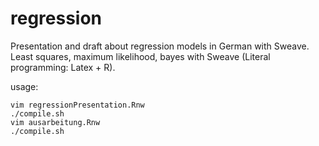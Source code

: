regression
==========

Presentation and draft about regression models in German with Sweave. Least squares, maximum likelihood, bayes with Sweave (Literal programming: Latex + R).

usage:
```Shell
vim regressionPresentation.Rnw  
./compile.sh  
vim ausarbeitung.Rnw
./compile.sh
```
